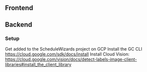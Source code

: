 ## Frontend

## Backend
### Setup 
Get added to the ScheduleWizards project on GCP
Install the GC CLI https://cloud.google.com/sdk/docs/install
Install Cloud Vision: https://cloud.google.com/vision/docs/detect-labels-image-client-libraries#install_the_client_library
